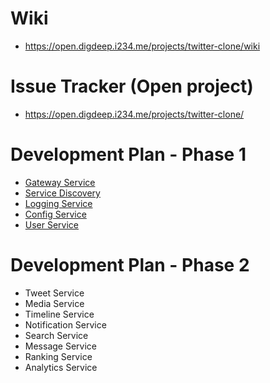 # Wiki
- https://open.digdeep.i234.me/projects/twitter-clone/wiki


# Issue Tracker (Open project)
- https://open.digdeep.i234.me/projects/twitter-clone/


# Development Plan - Phase 1
- [Gateway Service](https://github.com/jamongx/twitter-clone-gateway-service)
- [Service Discovery](https://github.com/jamongx/twitter-clone-service-discovery)
- [Logging Service](https://github.com/jamongx/twitter-clone-logging-service)
- [Config Service](https://github.com/jamongx/twitter-clone-config-service)
- [User Service](https://github.com/jamongx/twitter-clone-user-service)


# Development Plan - Phase 2
- Tweet Service
- Media Service
- Timeline Service
- Notification Service
- Search Service
- Message Service
- Ranking Service
- Analytics Service